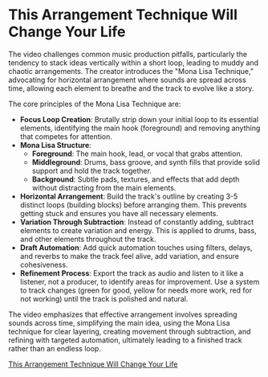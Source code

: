 # This Arrangement Technique Will Change Your Life

The video challenges common music production pitfalls, particularly the tendency to stack ideas vertically within a short loop, leading to muddy and chaotic arrangements. The creator introduces the "Mona Lisa Technique," advocating for horizontal arrangement where sounds are spread across time, allowing each element to breathe and the track to evolve like a story.

The core principles of the Mona Lisa Technique are:
* **Focus Loop Creation**: Brutally strip down your initial loop to its essential elements, identifying the main hook (foreground) and removing anything that competes for attention.
* **Mona Lisa Structure**:
    * **Foreground**: The main hook, lead, or vocal that grabs attention.
    * **Middleground**: Drums, bass groove, and synth fills that provide solid support and hold the track together.
    * **Background**: Subtle pads, textures, and effects that add depth without distracting from the main elements.
* **Horizontal Arrangement**: Build the track's outline by creating 3-5 distinct loops (building blocks) before arranging them. This prevents getting stuck and ensures you have all necessary elements.
* **Variation Through Subtraction**: Instead of constantly adding, subtract elements to create variation and energy. This is applied to drums, bass, and other elements throughout the track.
* **Draft Automation**: Add quick automation touches using filters, delays, and reverbs to make the track feel alive, add variation, and ensure cohesiveness.
* **Refinement Process**: Export the track as audio and listen to it like a listener, not a producer, to identify areas for improvement. Use a system to track changes (green for good, yellow for needs more work, red for not working) until the track is polished and natural.

The video emphasizes that effective arrangement involves spreading sounds across time, simplifying the main idea, using the Mona Lisa technique for clear layering, creating movement through subtraction, and refining with targeted automation, ultimately leading to a finished track rather than an endless loop.

[This Arrangement Technique Will Change Your Life](http://www.youtube.com/watch?v=AzfYJk7YM0M)

